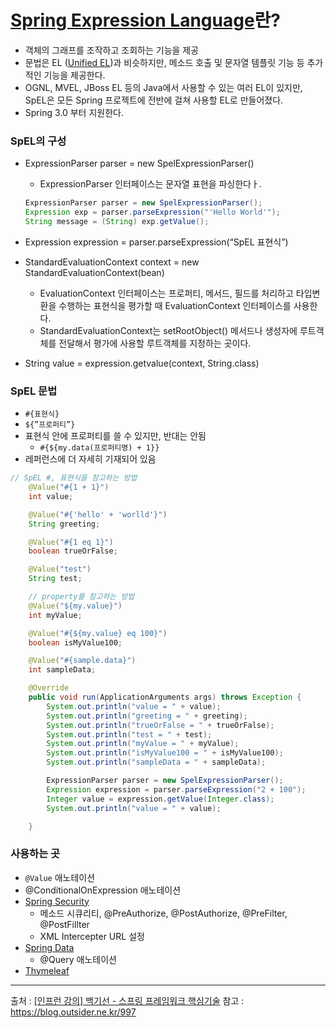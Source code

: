 # [Spring Expression Language](https://docs.spring.io/spring-framework/docs/current/reference/html/core.html#expressions)란?

- 객체의 그래프를 조작하고 조회하는 기능을 제공
- 문법은 EL ([Unified EL](https://docs.oracle.com/javaee/5/tutorial/doc/bnahq.html))과 비슷하지만, 메소드 호출 및 문자열 템플릿 기능 등 추가적인 기능을 제공한다.
- OGNL, MVEL, JBoss EL 등의 Java에서 사용할 수 있는 여러 EL이 있지만, SpEL은 모든 Spring 프로젝트에 전반에 걸쳐 사용할 EL로 만들어졌다.
- Spring 3.0 부터 지원한다.

### SpEL의 구성

- ExpressionParser parser = new SpelExpressionParser()
    - ExpressionParser 인터페이스는 문자열 표현을 파싱한다ㅏ.
    
    ```java
    ExpressionParser parser = new SpelExpressionParser();
    Expression exp = parser.parseExpression("'Hello World'");
    String message = (String) exp.getValue();
    ```
    
- Expression expression = parser.parseExpression(“SpEL 표현식”)
- StandardEvaluationContext context = new StandardEvaluationContext(bean)
    - EvaluationContext 인터페이스는 프로퍼티, 메서드, 필드를 처리하고 타입변환을 수행하는 표현식을 평가할 때 EvaluationContext 인터페이스를 사용한다.
    - StandardEvaluationContext는 setRootObject() 메서드나 생성자에 루트객체를 전달해서 평가에 사용할 루트객체를 지정하는 곳이다.
- String value = expression.getvalue(context, String.class)

### SpEL 문법

- `#{표현식}`
- `${”프로퍼티”}`
- 표현식 안에 프로퍼티를 쓸 수 있지만, 반대는 안됨
    - `#{${my.data(프로퍼티명) + 1}}`
- 레퍼런스에 더 자세히 기재되어 있음

```java
// SpEL #, 표현식을 참고하는 방법
    @Value("#{1 + 1}")
    int value;

    @Value("#{'hello' + 'worlld'}")
    String greeting;

    @Value("#{1 eq 1}")
    boolean trueOrFalse;

    @Value("test")
    String test;

    // property를 참고하는 방법
    @Value("${my.value}")
    int myValue;

    @Value("#{${my.value} eq 100}")
    boolean isMyValue100;

    @Value("#{sample.data}")
    int sampleData;

    @Override
    public void run(ApplicationArguments args) throws Exception {
        System.out.println("value = " + value);
        System.out.println("greeting = " + greeting);
        System.out.println("trueOrFalse = " + trueOrFalse);
        System.out.println("test = " + test);
        System.out.println("myValue = " + myValue);
        System.out.println("isMyValue100 = " + isMyValue100);
        System.out.println("sampleData = " + sampleData);

        ExpressionParser parser = new SpelExpressionParser();
        Expression expression = parser.parseExpression("2 + 100");
        Integer value = expression.getValue(Integer.class);
        System.out.println("value = " + value);

    }
```

### 사용하는 곳

- `@Value`  애노테이션
- @ConditionalOnExpression 애노테이션
- [Spring Security](https://docs.spring.io/spring-security/site/docs/3.0.x/reference/el-access.html)
    - 메소드 시큐리티, @PreAuthorize, @PostAuthorize, @PreFilter, @PostFillter
    - XML Intercepter URL 설정
- [Spring Data](https://spring.io/blog/2014/07/15/spel-support-in-spring-data-jpa-query-definitions)
    - @Query 애노테이션
- [Thymeleaf](https://blog.outsider.ne.kr/997)





---
출처 : [[인프런 강의] 백기선 - 스프링 프레임워크 핵심기술](https://www.inflearn.com/course/spring-framework_core)
참고 : https://blog.outsider.ne.kr/997
